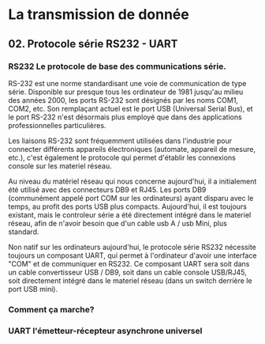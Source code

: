 # La transmission de donnée

## 02. Protocole série RS232 - UART

### RS232 Le protocole de base des communications série.

RS-232 est une norme standardisant une voie de communication de type série. Disponible sur presque tous les ordinateur de 1981 jusqu'au milieu des années 2000, les ports RS-232 sont désignés par les noms COM1, COM2, etc. Son remplaçant actuel est le port USB (Universal Serial Bus), et le port RS-232 n'est désormais plus employé que dans des applications professionnelles particulières.

Les liaisons RS-232 sont fréquemment utilisées dans l'industrie pour connecter différents appareils électroniques (automate, appareil de mesure, etc.), c'est également le protocole qui permet d'établir les connexions console sur les materiel réseau.

Au niveau du matériel réseau qui nous concerne aujourd'hui, il a initialement été utilisé avec des connecteurs DB9 et RJ45. Les ports DB9 (communément appelé port COM sur les ordinateurs) ayant disparu avec le temps, au profit des ports USB plus compacts. Aujourd'hui, il est toujours existant, mais le controleur série a été directement intégré dans le materiel réseau, afin de n'avoir besoin que d'un cable usb A / usb Mini, plus standard.

Non natif sur les ordinateurs aujourd'hui, le protocole série RS232 nécessite toujours un composant UART, qui permet à l'ordinateur d'avoir une interface "COM" et de communiquer en RS232. Ce composant UART sera soit dans un cable convertisseur USB / DB9, soit dans un cable console USB/RJ45, soit directement intégré dans le materiel réseau (dans un switch derrière le port USB mini).

### Comment ça marche?

### UART l'émetteur-récepteur asynchrone universel
